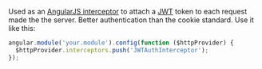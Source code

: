 Used as an [AngularJS interceptor](https://docs.angularjs.org/api/ng/service/$http#interceptors) to attach a
[JWT](http://slides.com/kentcdodds/ng-jwt-workshop#/) token to each request made the the server. Better authentication
than the cookie standard. Use it like this:

```javascript
angular.module('your.module').config(function ($httpProvider) {
  $httpProvider.interceptors.push('JWTAuthInterceptor');
});
```
